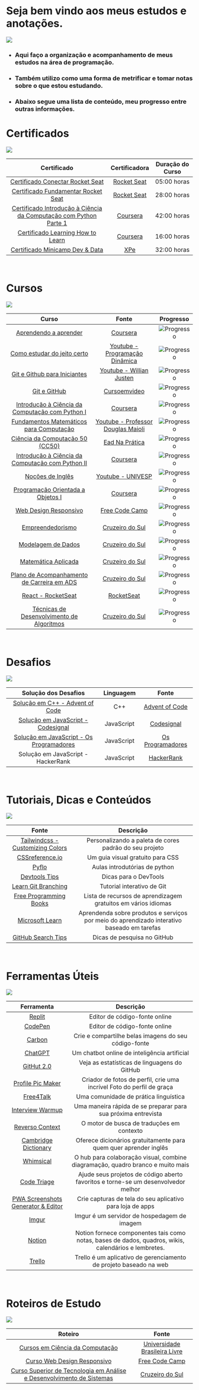 # Seja bem vindo aos meus estudos e anotações.

<img src="https://i.pinimg.com/originals/3a/b6/d7/3ab6d77c8a571a2124f3d610b5ec2c97.png">

- ### Aqui faço a organização e acompanhamento de meus estudos na área de programação.

- ### Também utilizo como uma forma de metrificar e tomar notas sobre o que estou estudando.

- ### Abaixo segue uma lista de conteúdo, meu progresso entre outras informações.

# Certificados
<img src="https://i.pinimg.com/originals/dc/4b/24/dc4b24f1c2a110d7004d3317b948608f.png">

<br>

| Certificado | Certificadora | Duração do Curso |
|:-----------:|:-------------:|:-------:|
| [Certificado Conectar Rocket Seat](https://github.com/ValdineiJunior/roteiro-de-estudos/issues/82) | [Rocket Seat](https://app.rocketseat.com.br/) | 05:00 horas |
| [Certificado Fundamentar Rocket Seat](https://github.com/ValdineiJunior/roteiro-de-estudos/issues/81) | [Rocket Seat](https://app.rocketseat.com.br/) | 28:00 horas |
| [Certificado Introdução à Ciência da Computação com Python Parte 1](https://github.com/ValdineiJunior/roteiro-de-estudos/issues/78) | [Coursera](https://www.coursera.org/) | 42:00 horas |
| [Certificado Learning How to Learn](https://github.com/ValdineiJunior/roteiro-de-estudos/issues/51) | [Coursera](https://www.coursera.org/) | 16:00 horas |
| [Certificado Minicamp Dev & Data](https://github.com/ValdineiJunior/roteiro-de-estudos/issues/79) | [XPe](https://www.xpeducacao.com.br/) | 32:00 horas |

<br>

# Cursos
<img src="https://i.pinimg.com/originals/be/71/98/be7198d8041cd634aad98b501690a8de.png">

<br>

| Curso | Fonte | Progresso |
|:-----:|:-----:|:---------:|
| [Aprendendo a aprender](https://github.com/ValdineiJunior/roteiro-de-estudos/issues/8) | [Coursera](https://www.coursera.org/learn/aprender) | ![Progresso](https://progress-bar.dev/100/) |
| [Como estudar do jeito certo](https://github.com/ValdineiJunior/roteiro-de-estudos/issues/9) | [Youtube - Programação Dinâmica](https://www.youtube.com/playlist?list=PL5TJqBvpXQv7Q2lT7L7BrTrh6tgZY872s) | ![Progresso](https://progress-bar.dev/100/) |
| [Git e Github para Iniciantes](https://github.com/ValdineiJunior/roteiro-de-estudos/issues/10) | [Youtube - Willian Justen](https://www.youtube.com/playlist?list=PLlAbYrWSYTiPA2iEiQ2PF_A9j__C4hi0A) | ![Progresso](https://progress-bar.dev/100/) |
| [Git e GitHub](https://github.com/ValdineiJunior/roteiro-de-estudos/issues/23) | [Cursoemvideo](https://www.cursoemvideo.com/curso/curso-de-git-e-github/) | ![Progresso](https://progress-bar.dev/100/) |
| [Introdução à Ciência da Computação com Python I](https://github.com/ValdineiJunior/roteiro-de-estudos/issues/24) | [Coursera](https://www.coursera.org/learn/ciencia-computacao-python-conceitos) | ![Progresso](https://progress-bar.dev/100/) |
| [Fundamentos Matemáticos para Computação](https://github.com/ValdineiJunior/roteiro-de-estudos/issues/54) | [Youtube - Professor Douglas Maioli](https://www.youtube.com/playlist?list=PLrOyM49ctTx-HWypJVvn_zMO1o7oOAfVx) | ![Progresso](https://progress-bar.dev/100/) |
| [Ciência da Computação 50 (CC50)](https://github.com/ValdineiJunior/roteiro-de-estudos/issues/4) | [Ead Na Prática](https://ead.napratica.org.br/enrollments/8929084/courses/84414) | ![Progresso](https://progress-bar.dev/78/) |
| [Introdução à Ciência da Computação com Python II](https://github.com/ValdineiJunior/roteiro-de-estudos/issues/36) | [Coursera](https://www.coursera.org/learn/ciencia-computacao-python-conceitos-2) | ![Progresso](https://progress-bar.dev/12/) |
| [Noções de Inglês](https://github.com/ValdineiJunior/roteiro-de-estudos/issues/35) | [Youtube - UNIVESP](https://www.youtube.com/playlist?list=PLxI8Can9yAHeYb4-3dXwiY2Z9VdqhnqpM) | ![Progresso](https://progress-bar.dev/100/) |
| [Programação Orientada a Objetos I](https://github.com/ValdineiJunior/roteiro-de-estudos/issues/37) | [Coursera](https://www.coursera.org/learn/lab-poo-parte-1) | ![Progresso](https://progress-bar.dev/6/) |
| [Web Design Responsivo](https://github.com/ValdineiJunior/roteiro-de-estudos/issues/2) | [Free Code Camp](https://www.freecodecamp.org/learn) | ![Progresso](https://progress-bar.dev/95/) |
| [Empreendedorismo](https://github.com/ValdineiJunior/roteiro-de-estudos/issues/94) | [Cruzeiro do Sul](https://www.cruzeirodosulvirtual.com.br/) | ![Progresso](https://progress-bar.dev/40/) |
| [Modelagem de Dados](https://github.com/ValdineiJunior/roteiro-de-estudos/issues/96) | [Cruzeiro do Sul](https://www.cruzeirodosulvirtual.com.br/) | ![Progresso](https://progress-bar.dev/40/) |
| [Matemática Aplicada](https://github.com/ValdineiJunior/roteiro-de-estudos/issues/95) | [Cruzeiro do Sul](https://www.cruzeirodosulvirtual.com.br/) | ![Progresso](https://progress-bar.dev/40/) |
| [Plano de Acompanhamento de Carreira em ADS](https://github.com/ValdineiJunior/roteiro-de-estudos/issues/91) | [Cruzeiro do Sul](https://www.cruzeirodosulvirtual.com.br/) | ![Progresso](https://progress-bar.dev/90/) |
| [React - RocketSeat](https://github.com/ValdineiJunior/roteiro-de-estudos/issues/97) | [RocketSeat](https://app.rocketseat.com.br/) | ![Progresso](https://progress-bar.dev/01/) |
| [Técnicas de Desenvolvimento de Algoritmos](https://github.com/ValdineiJunior/roteiro-de-estudos/issues/98) | [Cruzeiro do Sul](https://www.cruzeirodosulvirtual.com.br/) | ![Progresso](https://progress-bar.dev/40/) |

<br>

# Desafios
<img src="https://i.pinimg.com/originals/1d/a4/d7/1da4d788716cfd18e196e0458fe89c60.png">

<br>

| Solução dos Desafios | Linguagem | Fonte |
|:--------:|:---------:|:-----:|
| [Solução em C++ - Advent of Code](https://github.com/ValdineiJunior/roteiro-de-estudos/issues/27) | C++ | [Advent of Code](https://adventofcode.com/) |
| [Solução em JavaScript - Codesignal](https://github.com/ValdineiJunior/roteiro-de-estudos/issues/40) | JavaScript | [Codesignal](https://codesignal.com/) |
| [Solução em JavaScript - Os Programadores](https://github.com/ValdineiJunior/roteiro-de-estudos/issues/87) | JavaScript | [Os Programadores](https://www.osprogramadores.com/desafios/) |
| Solução em JavaScript - HackerRank | JavaScript | [HackerRank](https://www.hackerrank.com/) |

<br>

# Tutoriais, Dicas e Conteúdos
<img src="https://i.pinimg.com/originals/a8/a5/76/a8a576bf5beea36acd5ad1774b65d516.png">

<br>

| Fonte | Descrição |
|:-----:|:-----:|
| [Tailwindcss - Customizing Colors](https://tailwindcss.com/docs/customizing-colors) | Personalizando a paleta de cores padrão do seu projeto |
| [CSSreference.io](https://cssreference.io/) | Um guia visual gratuito para CSS |
| [Pyflo](https://pyflo.net/intro/) | Aulas introdutórias de python |
| [Devtools Tips](https://devtoolstips.org/) | Dicas para o DevTools |
| [Learn Git Branching](https://learngitbranching.js.org/?locale=pt_BR) | Tutorial interativo de Git |
| [Free Programming Books](https://ebookfoundation.github.io/free-programming-books-search/) | Lista de recursos de aprendizagem gratuitos em vários idiomas |
| [Microsoft Learn](https://learn.microsoft.com/pt-br/) | Aprendenda sobre produtos e serviços por meio do aprendizado interativo baseado em tarefas |
| [GitHub Search Tips](https://www.freecodecamp.org/news/github-search-tips/?fbclid=IwAR0LbALWrCRhy2WClwoKKfcAyvIyZTHys6zYtEVkERd2pEMDUN0vA5C5PVw) | Dicas de pesquisa no GitHub |

<br>

# Ferramentas Úteis
<img src="https://i.pinimg.com/originals/d2/fe/60/d2fe60be9ebbfaf4e7fec5a7f9c48696.png">

<br>

| Ferramenta | Descrição |
|:-----:|:-----:|
| [Replit](https://replit.com/~) | Editor de código-fonte online |
| [CodePen](https://codepen.io/) | Editor de código-fonte online |
| [Carbon](https://carbon.now.sh/) | Crie e compartilhe belas imagens do seu código-fonte |
| [ChatGPT](https://chat.openai.com/) | Um chatbot online de inteligência artificial |
| [GitHut 2.0](https://madnight.github.io/githut/#/pull_requests/2023/2) | Veja as estatísticas de linguagens do GitHub |
| [Profile Pic Maker](https://pfpmaker.com/) | Criador de fotos de perfil, crie uma incrível Foto do perfil de graça |
| [Free4Talk](https://www.free4talk.com/) | Uma comunidade de prática linguística |
| [Interview Warmup](https://grow.google/certificates/interview-warmup/) | Uma maneira rápida de se preparar para sua próxima entrevista |
| [Reverso Context](https://context.reverso.net/traducao/ingles-portugues/nearly) | O motor de busca de traduções em contexto |
| [Cambridge Dictionary](https://dictionary.cambridge.org/pt/) | Oferece dicionários gratuitamente para quem quer aprender inglês |
| [Whimsical](https://whimsical.com/) | O hub para colaboração visual, combine diagramação, quadro branco e muito mais |
| [Code Triage](https://www.codetriage.com/) | Ajude seus projetos de código aberto favoritos e torne-se um desenvolvedor melhor |
| [PWA Screenshots Generator & Editor](https://progressier.com/pwa-screenshots-generator) | Crie capturas de tela do seu aplicativo para loja de apps |
| [Imgur](https://imgur.com/) | Imgur é um servidor de hospedagem de imagem |
| [Notion](https://www.notion.so/) | Notion fornece componentes tais como notas, bases de dados, quadros, wikis, calendários e lembretes. |
| [Trello](https://trello.com/home) | Trello é um aplicativo de gerenciamento de projeto baseado na web |

<br>

# Roteiros de Estudo
<img src="https://i.pinimg.com/originals/a9/e0/a0/a9e0a03eff5f7db2f580e0abcbc3fa9c.png">

<br>

| Roteiro | Fonte |
|:-----:|:-----:|
| [Cursos em Ciência da Computação](https://github.com/ValdineiJunior/roteiro-de-estudos/issues/1) | [Universidade Brasileira Livre](https://github.com/Universidade-Livre/ciencia-da-computacao) |
| [Curso Web Design Responsivo](https://github.com/ValdineiJunior/roteiro-de-estudos/issues/88) | [Free Code Camp](https://www.freecodecamp.org/learn/) |
| [Curso Superior de Tecnologia em Análise e Desenvolvimento de Sistemas](https://github.com/ValdineiJunior/roteiro-de-estudos/issues/80) | [Cruzeiro do Sul](https://www.cruzeirodosulvirtual.com.br/) |
